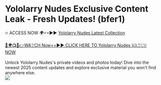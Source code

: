 # Yololarry Nudes Exclusive Content Leak - Fresh Updates! (bfer1)

🔥 ACCESS NOW 🌍==►► <a href="https://tinyurl.com/yc657z5k" rel="nofollow">Yololarry Nudes Latest Collection</a>
<br><br>
[🔴🌍📺📱👉WA𝚃CH Now==►► CLICK HERE TO Yololarry Nudes 𝚆𝙰𝚃𝙲𝙷 NOW](https://tinyurl.com/yc657z5k)
<br><br>
Unlock Yololarry Nudes's private videos and photos today! Dive into the newest 2025 content updates and explore exclusive material you won’t find anywhere else.
<br>
<a href="https://tinyurl.com/yc657z5k" rel="nofollow" data-target="animated-image.originalLink"><img src="https://camo.githubusercontent.com/8a4f000d20f83aca3bf7ec5f350d767afa0574a8a352519fd8cfa583a6f93a33/68747470733a2f2f692e696d6775722e636f6d2f644a486b345a712e676966" data-canonical-src="https://i.imgur.com/dJHk4Zq.gif" style="max-width: 100%; display: inline-block;" data-target="animated-image.originalImage"></a>
<br>
